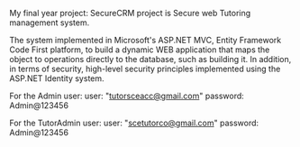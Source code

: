 My final year project: SecureCRM project is Secure web Tutoring management system.

The system implemented in Microsoft's ASP.NET MVC, Entity Framework Code First platform, to build a dynamic WEB application that maps the object to operations directly to the database, such as building it. In addition, in terms of security, high-level security principles implemented using the ASP.NET Identity system. 

For the Admin user:
user: "tutorsceacc@gmail.com"
password: Admin@123456

For the TutorAdmin user:
user: "scetutorco@gmail.com"
password: Admin@123456
